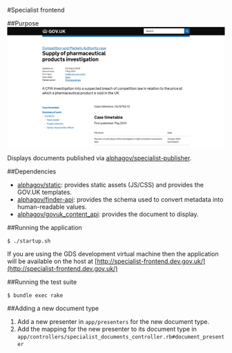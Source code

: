 #Specialist frontend

##Purpose
![Specialist frontend screenshot](https://raw.githubusercontent.com/alphagov/specialist-frontend/add-documentation/docs/assets/page-screenshot.png)

Displays documents published via [alphagov/specialist-publisher](https://github.com/alphagov/specialist-publisher).

##Dependencies
* [alphagov/static](https://github.com/alphagov/static): provides static assets (JS/CSS) and provides the GOV.UK templates.
* [alphagov/finder-api](https://github.com/alphagov/finder-api): provides the schema used to convert metadata into human-readable values.
* [alphagov/govuk_content_api](https://github.com/alphagov/govuk_content_api): provides the document to display.

##Running the application

```
$ ./startup.sh
```

If you are using the GDS development virtual machine then the application will be available on the host at [http://specialist-frontend.dev.gov.uk/](http://specialist-frontend.dev.gov.uk/)

##Running the test suite

```
$ bundle exec rake
```

##Adding a new document type
1. Add a new presenter in `app/presenters` for the new document type.
2. Add the mapping for the new presenter to its document type in `app/controllers/specialist_documents_controller.rb#document_presenter`
